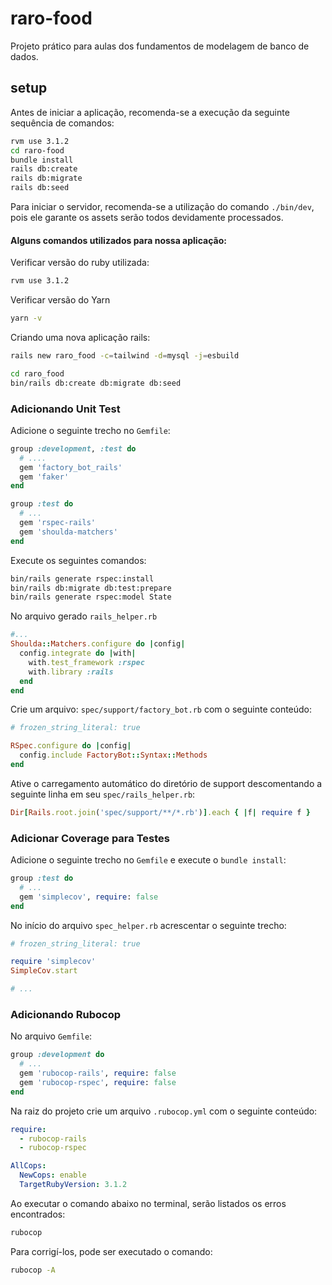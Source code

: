 # raro-food

Projeto prático para aulas dos fundamentos de modelagem de banco de dados.

## setup

Antes de iniciar a aplicação, recomenda-se a execução da seguinte sequência de comandos:

```bash
rvm use 3.1.2
cd raro-food
bundle install
rails db:create
rails db:migrate
rails db:seed
```

Para iniciar o servidor, recomenda-se a utilização do comando `./bin/dev`, pois ele garante os assets serão todos devidamente processados.

#### Alguns comandos utilizados para nossa aplicação:

Verificar versão do ruby utilizada:

```bash
rvm use 3.1.2
```

Verificar versão do Yarn

```bash
yarn -v
```

Criando uma nova aplicação rails:

```bash
rails new raro_food -c=tailwind -d=mysql -j=esbuild
```

```bash
cd raro_food
bin/rails db:create db:migrate db:seed
```

### Adicionando Unit Test

Adicione o seguinte trecho no `Gemfile`:

```ruby
group :development, :test do
  # ....
  gem 'factory_bot_rails'
  gem 'faker'
end

group :test do
  # ...
  gem 'rspec-rails'
  gem 'shoulda-matchers'
end
```

Execute os seguintes comandos:

```bash
bin/rails generate rspec:install
bin/rails db:migrate db:test:prepare
bin/rails generate rspec:model State
```

No arquivo gerado `rails_helper.rb`

```ruby
#...
Shoulda::Matchers.configure do |config|
  config.integrate do |with|
    with.test_framework :rspec
    with.library :rails
  end
end
```

Crie um arquivo: `spec/support/factory_bot.rb` com o seguinte conteúdo:

```ruby
# frozen_string_literal: true

RSpec.configure do |config|
  config.include FactoryBot::Syntax::Methods
end
```

Ative o carregamento automático do diretório de support descomentando a seguinte linha em seu `spec/rails_helper.rb`:

```ruby
Dir[Rails.root.join('spec/support/**/*.rb')].each { |f| require f }
```

### Adicionar Coverage para Testes

Adicione o seguinte trecho no `Gemfile` e execute o `bundle install`:

```ruby
group :test do
  # ...
  gem 'simplecov', require: false
end
```

No início do arquivo `spec_helper.rb` acrescentar o seguinte trecho:

```ruby
# frozen_string_literal: true

require 'simplecov'
SimpleCov.start

# ...
```

### Adicionando Rubocop

No arquivo `Gemfile`:

```ruby
group :development do
  # ...
  gem 'rubocop-rails', require: false
  gem 'rubocop-rspec', require: false
end
```

Na raiz do projeto crie um arquivo `.rubocop.yml` com o seguinte conteúdo:

```yaml
require:
  - rubocop-rails
  - rubocop-rspec

AllCops:
  NewCops: enable
  TargetRubyVersion: 3.1.2
```

Ao executar o comando abaixo no terminal, serão listados os erros encontrados:

```bash
rubocop
```

Para corrigí-los, pode ser executado o comando:

```bash
rubocop -A
```
